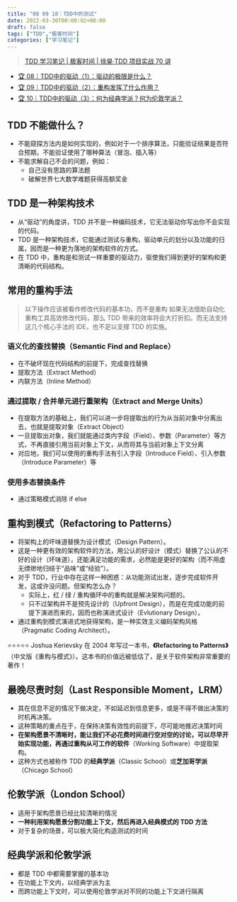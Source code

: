 ```yaml
---
title: "08 09 10｜TDD中的测试"
date: 2022-03-30T00:00:02+08:00
draft: false
tags: ["TDD","极客时间"]
categories: ["学习笔记"]
---
```


> [TDD 学习笔记 | 极客时间 | 徐昊·TDD 项目实战 70 讲](../dir)

- [🏆 08｜TDD中的驱动（1）：驱动的极限是什么？](http://gk.link/a/11hPT)
- [🏆 09｜TDD中的驱动（2）：重构发挥了什么作用？](http://gk.link/a/11hON)
- [🏆 10｜TDD中的驱动（3）：何为经典学派？何为伦敦学派？](http://gk.link/a/11hPV)

## TDD 不能做什么？

- 不能窥探方法内是如何实现的，例如对于一个排序算法，只能验证结果是否符合预期，不能验证使用了哪种算法（冒泡、插入等）
- 不能求解自己不会的问题，例如：
  - 自己没有思路的算法题
  - 破解世界七大数学难题获得高额奖金

## TDD 是一种架构技术

- 从“驱动”的角度讲，TDD 并不是一种编码技术，它无法驱动你写出你不会实现的代码。
- TDD 是一种架构技术，它能通过测试与重构，驱动单元的划分以及功能的归属，因而是一种更为落地的架构软件的方式。
- 在 TDD 中，重构是和测试一样重要的驱动力，驱使我们得到更好的架构和更清晰的代码结构。

## 常用的重构手法

> 以下操作应该被看作修改代码的基本功，而不是重构
> 如果无法借助自动化重构工具高效修改代码，那么 TDD 带来的效率将会大打折扣。而无法支持这几个核心手法的 IDE，也不足以支撑 TDD 的实施。

### 语义化的查找替换（Semantic Find and Replace）

- 在不破坏现在代码结构的前提下，完成查找替换
- 提取方法（Extract Method）
- 内联方法（Inline Method）

### 通过提取 / 合并单元进行重架构（Extract and Merge Units）

- 在提取方法的基础上，我们可以进一步将提取出的行为从当前对象中分离出去，也就是提取对象（Extract Object）
- 一旦提取出对象，我们就能通过类内字段（Field）、参数（Parameter）等方式，不再直接引用当前对象上下文，从而将其与当前对象上下文分离
- 对应地，我们可以使用的重构手法有引入字段（Introduce Field）、引入参数（Introduce Parameter）等

### 使用多态替换条件

- 通过策略模式消除 if else

## 重构到模式（Refactoring to Patterns）

- 将架构上的坏味道替换为设计模式（Design Pattern）。
- 这是一种更有效的架构软件的方法，用公认的好设计（模式）替换了公认的不好的设计（坏味道），还能满足功能的需求，必然能是更好的架构（而不用虚无缥缈地归结于“品味”或“经验”）。
- 对于 TDD，行业中存在这样一种困惑：从功能测试出发，逐步完成软件开发，这或许没问题。但架构怎么办？
  - 实际上，红 / 绿 / 重构循环中的重构就是解决架构问题的。
  - 只不过架构并不是预先设计的（Upfront Design），而是在完成功能的前提下演进而来的，因而也称演进式设计（Evlutionary Design）。
- 通过重构到模式演进式地获得架构，是一种实效主义编码架构风格（Pragmatic Coding Architect）。

⭐️⭐️⭐️⭐️⭐️ Joshua Kerievsky 在 2004 年写过一本书，**《Refactoring to Patterns》**（中文版《重构与模式》）。这本书的价值远被低估了，是关于软件架构非常重要的著作！

## 最晚尽责时刻（Last Responsible Moment，LRM）

- 其在信息不足的情况下做决定，不如延迟到信息更多，或是不得不做出决策的时机再决策。
- 这种策略的重点在于，在保持决策有效性的前提下，尽可能地推迟决策时间
- **在架构愿景不清晰时，能让我们不必花费时间进行空对空的讨论，可以尽早开始实现功能，再通过重构从可工作的软件**（Working Software）中提取架构。
- 这种方式也被称作 TDD 的**经典学派**（Classic School）或**芝加哥学派**（Chicago School）

## 伦敦学派（London School）

- 适用于架构愿景已经比较清晰的情况
- **一种利用架构愿景分割功能上下文，然后再进入经典模式的 TDD 方法**
- 对于复杂的场景，可以极大简化构造测试的时间

## 经典学派和伦敦学派

- 都是 TDD 中都需要掌握的基本功
- 在功能上下文内，以经典学派为主
- 而跨功能上下文时，可以使用伦敦学派对不同的功能上下文进行隔离